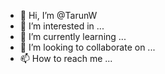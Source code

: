- 👋 Hi, I’m @TarunW
- 👀 I’m interested in ...
- 🌱 I’m currently learning ...
- 💞️ I’m looking to collaborate on ...
- 📫 How to reach me ...

<!---
TarunW/TarunW is a ✨ special ✨ repository because its `README.md` (this file) appears on your GitHub profile.
You can click the Preview link to take a look at your changes.
--->

